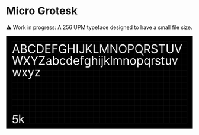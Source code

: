 # Micro Grotesk
⚠️ Work in progress: A 256 UPM typeface designed to have a small file size.

![basic specimen](documentation/drawbot/basic-specimen.gif)
